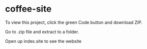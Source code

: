 # coffee-site

To view this project, click the green Code button and download ZIP.

Go to .zip file and extract to a folder.

Open up index.site to see the website

